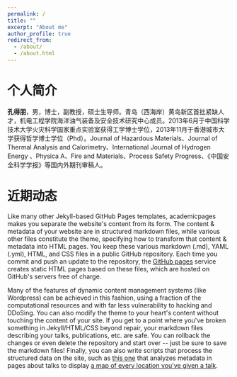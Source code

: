 ```yaml
---
permalink: /
title: ""
excerpt: "About me"
author_profile: true
redirect_from: 
  - /about/
  - /about.html
---
```


个人简介
======
**孔得朋**，男，博士，副教授，硕士生导师。青岛（西海岸）黄岛新区首批紧缺人才，机电工程学院海洋油气装备及安全技术研究中心成员。2013年6月于中国科学技术大学火灾科学国家重点实验室获得工学博士学位，2013年11月于香港城市大学获得哲学博士学位（Phd）。Journal of Hazardous Materials、Journal of Thermal Analysis and Calorimetry、International Journal of Hydrogen Energy 、Physica A、Fire and Materials、Process Safety Progress、《中国安全科学学报》等国内外期刊审稿人。


近期动态
======
Like many other Jekyll-based GitHub Pages templates, academicpages makes you separate the website's content from its form. The content & metadata of your website are in structured markdown files, while various other files constitute the theme, specifying how to transform that content & metadata into HTML pages. You keep these various markdown (.md), YAML (.yml), HTML, and CSS files in a public GitHub repository. Each time you commit and push an update to the repository, the [GitHub pages](https://pages.github.com/) service creates static HTML pages based on these files, which are hosted on GitHub's servers free of charge.

Many of the features of dynamic content management systems (like Wordpress) can be achieved in this fashion, using a fraction of the computational resources and with far less vulnerability to hacking and DDoSing. You can also modify the theme to your heart's content without touching the content of your site. If you get to a point where you've broken something in Jekyll/HTML/CSS beyond repair, your markdown files describing your talks, publications, etc. are safe. You can rollback the changes or even delete the repository and start over -- just be sure to save the markdown files! Finally, you can also write scripts that process the structured data on the site, such as [this one](https://github.com/academicpages/academicpages.github.io/blob/master/talkmap.ipynb) that analyzes metadata in pages about talks to display [a map of every location you've given a talk](https://academicpages.github.io/talkmap.html).

